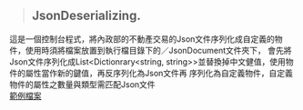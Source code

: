 > ## JsonDeserializing.
><p>
這是一個控制台程式，將內政部的不動產交易的Json文件序列化成自定義的物件，使用時須將檔案放置到執行檔目錄下的／JsonDocument文件夾下，
會先將Json文件序列化成List<Dictionrary<string, string>>並替換掉中文健值，使用物件的屬性當作新的鍵值，再反序列化為Json文件再
序列化為自定義物件，自定義物件的屬性之數量與類型需匹配Json文件
<br>[範例檔案](https:https://drive.google.com/file/d/1B-iUimD1lSzqc-HQilHHdJbGYSsCZovb/view?usp=sharing "範例檔案") </br>
</p>







